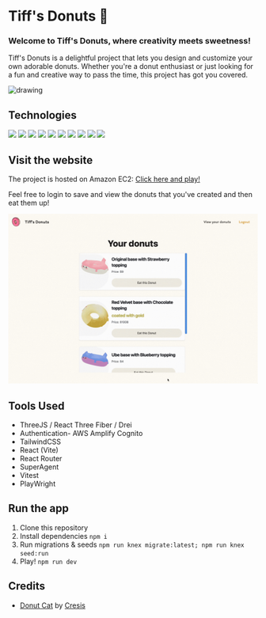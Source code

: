 # Tiff's Donuts 🍩

### Welcome to Tiff's Donuts, where creativity meets sweetness!

Tiff's Donuts is a delightful project that lets you design and customize your own adorable donuts.
Whether you're a donut enthusiast or just looking for a fun and creative way to pass the time, this project has got you covered.

<img src="public/tiffs-donuts.gif" alt="drawing" width="600"/>

## Technologies

![](https://img.shields.io/badge/Three.js-orange) ![](https://img.shields.io/badge/React_Three_Fiber-orange) ![](https://img.shields.io/badge/React-grey) ![](https://img.shields.io/badge/React_Router-grey) ![](https://img.shields.io/badge/AWS_Amplify-purple) ![](https://img.shields.io/badge/AWS_Cognito-purple)
![](https://img.shields.io/badge/TailwindCSS-blue)  ![](https://img.shields.io/badge/SuperAgent-Orange) ![](https://img.shields.io/badge/Vitest-yellow) ![](https://img.shields.io/badge/PlayWright-yellow)

## Visit the website

The project is hosted on Amazon EC2: [Click here and play!](http://ec2-3-27-201-205.ap-southeast-2.compute.amazonaws.com/)

Feel free to login to save and view the donuts that you've created and then eat them up!

<img src="public/view-donuts-page.gif" alt="drawing" width="600"/>

## Tools Used

-   ThreeJS / React Three Fiber / Drei
-   Authentication- AWS Amplify Cognito
-   TailwindCSS
-   React (Vite)
-   React Router
-   SuperAgent
-   Vitest
-   PlayWright

## Run the app

1. Clone this repository
2. Install dependencies `npm i`
3. Run migrations & seeds `npm run knex migrate:latest; npm run knex seed:run`
4. Play! `npm run dev`

## Credits

-   <a href='https://sketchfab.com/3d-models/donut-cat-3800caad4695418f9f60bfca87a85304'>Donut Cat</a> by <a href='https://sketchfab.com/Cresis'>Cresis</a>
